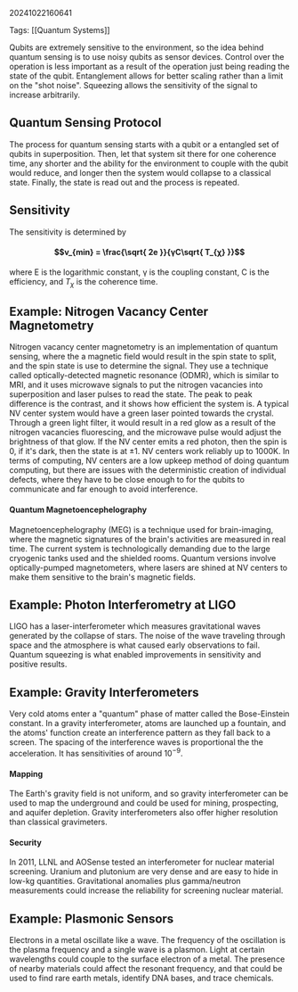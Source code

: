 20241022160641

Tags: [[Quantum Systems]]

Qubits are extremely sensitive to the environment, so the idea behind quantum sensing is to use noisy qubits as sensor devices. Control over the operation is less important as a result of the operation just being reading the state of the qubit. Entanglement allows for better scaling rather than a limit on the "shot noise". Squeezing allows the sensitivity of the signal to increase arbitrarily. 

## Quantum Sensing Protocol
The process for quantum sensing starts with a qubit or a entangled set of qubits in superposition. Then, let that system sit there for one coherence time, any shorter and the ability for the environment to couple with the qubit would reduce, and longer then the system would collapse to a classical state. Finally, the state is read out and the process is repeated.

## Sensitivity
The sensitivity is determined by
#### $$v_{min} = \frac{\sqrt{ 2e }}{γC\sqrt{ T_{χ} }}$$
where E is the logarithmic constant, γ is the coupling constant, C is the efficiency, and $Τ_{χ}$ is the coherence time. 

## Example: Nitrogen Vacancy Center Magnetometry
Nitrogen vacancy center magnetometry is an implementation of quantum sensing, where the a magnetic field would result in the spin state to split, and the spin state is use to determine the signal. They use a technique called optically-detected magnetic resonance (ODMR), which is similar to MRI, and it uses microwave signals to put the nitrogen vacancies into superposition and laser pulses to read the state. The peak to peak difference is the contrast, and it shows how efficient the system is. A typical NV center system would have a green laser pointed towards the crystal. Through a green light filter, it would result in a red glow as a result of the nitrogen vacancies fluorescing, and the microwave pulse would adjust the brightness of that glow. If the NV center emits a red photon, then the spin is 0, if it's dark, then the state is at ±1. NV centers work reliably up to 1000K. In terms of computing, NV centers are a low upkeep method of doing quantum computing, but there are issues with the deterministic creation of individual defects, where they have to be close enough to for the qubits to communicate and far enough to avoid interference. 

#### Quantum Magnetoencephelography
Magnetoencephelography (MEG) is a technique used for brain-imaging, where the magnetic signatures of the brain's activities are measured in real time. The current system is technologically demanding due to the large cryogenic tanks used and the shielded rooms. Quantum versions involve optically-pumped magnetometers, where lasers are shined at NV centers to make them sensitive to the brain's magnetic fields. 

## Example: Photon Interferometry at LIGO
LIGO has a laser-interferometer which measures gravitational waves generated by the collapse of stars. The noise of the wave traveling through space and the atmosphere is what caused early observations to fail. Quantum squeezing is what enabled improvements in sensitivity and positive results. 

## Example: Gravity Interferometers
Very cold atoms enter a "quantum" phase of matter called the Bose-Einstein constant. In a gravity interferometer, atoms are launched up a fountain, and the atoms' function create an interference pattern as they fall back to a screen. The spacing of the interference waves is proportional the the acceleration. It has sensitivities of around $10^{-9}$. 

#### Mapping
The Earth's gravity field is not uniform, and so gravity interferometer can be used to map the underground and could be used for mining, prospecting, and aquifer depletion. Gravity interferometers also offer higher resolution than classical gravimeters. 

#### Security
In 2011, LLNL and AOSense tested an interferometer for nuclear material screening. Uranium and plutonium are very dense and are easy to hide in low-kg quantities. Gravitational anomalies plus gamma/neutron measurements could increase the reliability for screening nuclear material.
## Example: Plasmonic Sensors
Electrons in a metal oscillate like a wave. The frequency of the oscillation is the plasma frequency and a single wave is a plasmon. Light at certain wavelengths could couple to the surface electron of a metal. The presence of nearby materials could affect the resonant frequency, and that could be used to find rare earth metals, identify DNA bases, and trace chemicals. 